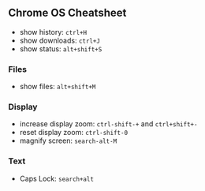 ## Chrome OS Cheatsheet

- show history: `ctrl+H`
- show downloads: `ctrl+J`
- show status: `alt+shift+S`

### Files

- show files: `alt+shift+M`

### Display

- increase display zoom: `ctrl-shift-+` and `ctrl+shift+-`
- reset display zoom: `ctrl-shift-0`
- magnify screen: `search-alt-M`


### Text

- Caps Lock: `search+alt`
